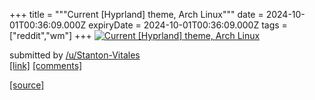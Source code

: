 +++
title = """Current [Hyprland] theme, Arch Linux"""
date = 2024-10-01T00:36:09.000Z
expiryDate = 2024-10-01T00:36:09.000Z
tags = ["reddit","wm"]
+++
[![Current [Hyprland] theme, Arch Linux](https://b.thumbs.redditmedia.com/vPQ3yJYY42BbMhJhsgicCSItY-5QacbZTsPXnUWlaHA.jpg "Current [Hyprland] theme, Arch Linux")](https://www.reddit.com/r/unixporn/comments/1ftbb2e/current_hyprland_theme_arch_linux/)

submitted by [/u/Stanton-Vitales](https://www.reddit.com/user/Stanton-Vitales)  
[\[link\]](https://www.reddit.com/gallery/1ftbb2e) [\[comments\]](https://www.reddit.com/r/unixporn/comments/1ftbb2e/current_hyprland_theme_arch_linux/)

[[source]](https://www.reddit.com/r/unixporn/comments/1ftbb2e/current_hyprland_theme_arch_linux/)
